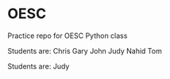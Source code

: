 # OESC
Practice repo for OESC Python class

Students are:
Chris
Gary
John
Judy
Nahid
Tom

Students are:
Judy
